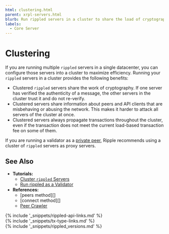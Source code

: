 ```yaml
---
html: clustering.html
parent: xrpl-servers.html
blurb: Run rippled servers in a cluster to share the load of cryptography between them.
labels:
  - Core Server
---
```

# Clustering

If you are running multiple `rippled` servers in a single datacenter, you can configure those servers into a cluster to maximize efficiency. Running your `rippled` servers in a cluster provides the following benefits:

- Clustered `rippled` servers share the work of cryptography. If one server has verified the authenticity of a message, the other servers in the cluster trust it and do not re-verify.
- Clustered servers share information about peers and API clients that are misbehaving or abusing the network. This makes it harder to attack all servers of the cluster at once.
- Clustered servers always propagate transactions throughout the cluster, even if the transaction does not meet the current load-based transaction fee on some of them.

If you are running a validator as a [private peer](peer-protocol.html#private-peers), Ripple recommends using a cluster of `rippled` servers as proxy servers.

## See Also

- **Tutorials:**
    - [Cluster `rippled` Servers](cluster-rippled-servers.html)
    - [Run rippled as a Validator](run-rippled-as-a-validator.html)
- **References:**
    - [peers method][]
    - [connect method][]
    - [Peer Crawler](peer-crawler.html)


<!--{# common link defs #}-->
{% include '_snippets/rippled-api-links.md' %}			
{% include '_snippets/tx-type-links.md' %}			
{% include '_snippets/rippled_versions.md' %}
